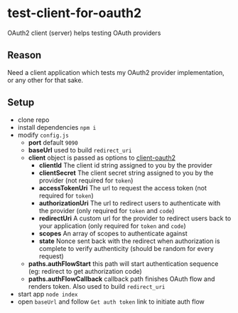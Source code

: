 # test-client-for-oauth2
OAuth2 client (server) helps testing OAuth providers

## Reason

Need a client application which tests my OAuth2 provider implementation, or any other for that sake.

## Setup

- clone repo
- install dependencies `npm i`
- modify `config.js`
  - **port** default `9090`
  - **baseUrl** used to build `redirect_uri`
  - **client** object is passed as options to [client-oauth2](https://github.com/mulesoft/js-client-oauth2#options-global-and-method-based)
    * **clientId** The client id string assigned to you by the provider
    * **clientSecret** The client secret string assigned to you by the provider (not required for `token`)
    * **accessTokenUri** The url to request the access token (not required for `token`)
    * **authorizationUri** The url to redirect users to authenticate with the provider (only required for `token` and `code`)
    * **redirectUri** A custom url for the provider to redirect users back to your application (only required for `token` and `code`)
    * **scopes** An array of scopes to authenticate against
    * **state** Nonce sent back with the redirect when authorization is complete to verify authenticity (should be random for every request)
  - **paths.authFlowStart** this path will start authentication sequence (eg: redirect to get authorization code)
  - **paths.authFlowCallback** callback path finishes OAuth flow and renders token. Also used to build `redirect_uri`
- start app `node index`
- open `baseUrl` and follow `Get auth token` link to initiate auth flow

